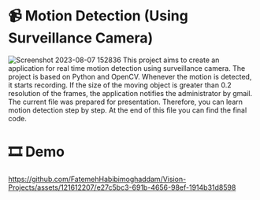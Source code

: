 # 📹 Motion Detection (Using Surveillance Camera)
![Screenshot 2023-08-07 152836](https://github.com/FatemehHabibimoghaddam/Vision-Projects/assets/121612207/89b920ef-79cb-4501-acb2-2932c29c7b71)
This project aims to create an application for real time motion detection using surveillance camera. The project is based on Python and OpenCV. Whenever the motion is detected, it starts recording. If the size of the moving object is greater than 0.2 resolution of the frames, the application notifies the administrator by gmail. The current file was prepared for presentation. Therefore, you can learn motion detection step by step. At the end of this file you can find the final code.

# 🎞️ Demo



https://github.com/FatemehHabibimoghaddam/Vision-Projects/assets/121612207/e27c5bc3-691b-4656-98ef-1914b31d8598

